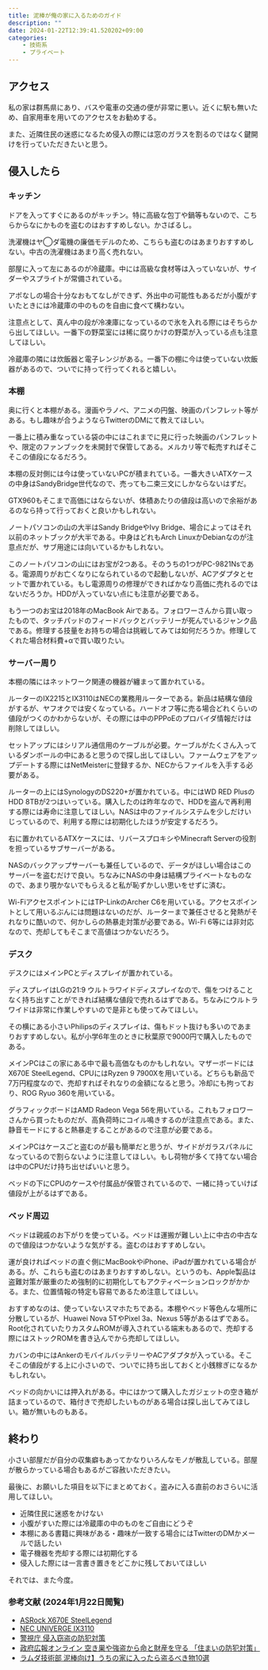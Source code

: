 ```yaml
---
title: 泥棒が俺の家に入るためのガイド
description: ""
date: 2024-01-22T12:39:41.520202+09:00
categories:
    - 技術系
    - プライベート
---
```


## アクセス

私の家は群馬県にあり、バスや電車の交通の便が非常に悪い。近くに駅も無いため、自家用車を用いてのアクセスをお勧めする。

また、近隣住民の迷惑になるため侵入の際には窓のガラスを割るのではなく鍵開けを行っていただきたいと思う。

## 侵入したら

### キッチン

ドアを入ってすぐにあるのがキッチン。特に高級な包丁や鍋等もないので、こちらからなにかものを盗むのはおすすめしない。かさばるし。

洗濯機はヤ◯ダ電機の廉価モデルのため、こちらも盗むのはあまりおすすめしない。中古の洗濯機はあまり高く売れない。

部屋に入って左にあるのが冷蔵庫。中には高級な食材等は入っていないが、サイダーやスプライトが常備されている。

アポなしの場合十分なおもてなしができず、外出中の可能性もあるだが小腹がすいたときには冷蔵庫の中のものを自由に食べて構わない。

注意点として、真ん中の段が冷凍庫になっているので氷を入れる際にはそちらから出してほしい。一番下の野菜室には稀に腐りかけの野菜が入っている点も注意してほしい。

冷蔵庫の隣には炊飯器と電子レンジがある。一番下の棚に今は使っていない炊飯器があるので、ついでに持って行ってくれると嬉しい。

### 本棚

奥に行くと本棚がある。漫画やラノベ、アニメの円盤、映画のパンフレット等がある。もし趣味が合うようならTwitterのDMにて教えてほしい。

一番上に積み重なっている袋の中にはこれまでに見に行った映画のパンフレットや、限定のファンブックを未開封で保管してある。メルカリ等で転売すればそこそこの値段になるだろう。

本棚の反対側には今は使っていないPCが積まれている。一番大きいATXケースの中身はSandyBridge世代なので、売っても二束三文にしかならないはずだ。

GTX960もそこまで高価にはならないが、体積あたりの値段は高いので余裕があるのなら持って行っておくと良いかもしれない。

ノートパソコンの山の大半はSandy BridgeやIvy Bridge、場合によってはそれ以前のネットブックが大半である。中身はどれもArch LinuxかDebianなのが注意点だが、サブ用途には向いているかもしれない。

このノートパソコンの山にはお宝が2つある。そのうちの1つがPC-9821Nsである。電源周りがお亡くなりになられているので起動しないが、ACアダプタとセットで置かれている。もし電源周りの修理ができればかなり高価に売れるのではないだろうか。HDDが入っていない点にも注意が必要である。

もう一つのお宝は2018年のMacBook Airである。フォロワーさんから買い取ったもので、タッチパッドのフィードバックとバッテリーが死んでいるジャンク品である。修理する技量をお持ちの場合は挑戦してみては如何だろうか。修理してくれた場合材料費+αで買い取りたい。

### サーバー周り

本棚の隣にはネットワーク関連の機器が纏まって置かれている。

ルーターのIX2215とIX3110はNECの業務用ルーターである。新品は結構な値段がするが、ヤフオクでは安くなっている。ハードオフ等に売る場合どれくらいの値段がつくのかわからないが、その際には中のPPPoEのプロバイダ情報だけは削除してほしい。

セットアップにはシリアル通信用のケーブルが必要。ケーブルがたくさん入っているダンボールの中にあると思うので探し出してほしい。ファームウェアをアップデートする際にはNetMeisterに登録するか、NECからファイルを入手する必要がある。

ルーターの上にはSynologyのDS220+が置かれている。中にはWD RED PlusのHDD 8TBが2つはいっている。購入したのは昨年なので、HDDを盗んで再利用する際には寿命に注意してほしい。NASは中のファイルシステムを少しだけいじっているので、利用する際には初期化したほうが安定するだろう。

右に置かれているATXケースには、リバースプロキシやMinecraft Serverの役割を担っているサブサーバーがある。

NASのバックアップサーバーも兼任しているので、データがほしい場合はこのサーバーを盗むだけで良い。ちなみにNASの中身は結構プライベートなものなので、あまり覗かないでもらえると私が恥ずかしい思いをせずに済む。

Wi-FiアクセスポイントにはTP-LinkのArcher C6を用いている。アクセスポイントとして用いるぶんには問題はないのだが、ルーターまで兼任させると発熱がそれなりに酷いので、何かしらの熱暴走対策が必要である。Wi-Fi 6等には非対応なので、売却してもそこまで高値はつかないだろう。

### デスク

デスクにはメインPCとディスプレイが置かれている。

ディスプレイはLGの21:9 ウルトラワイドディスプレイなので、傷をつけることなく持ち出すことができれば結構な値段で売れるはずである。ちなみにウルトラワイドは非常に作業しやすいので是非とも使ってみてほしい。

その横にある小さいPhilipsのディスプレイは、傷もドット抜けも多いのであまりおすすめしない。私が小学6年生のときに秋葉原で9000円で購入したものである。

メインPCはこの家にある中で最も高価なものかもしれない。マザーボードにはX670E SteelLegend、CPUにはRyzen 9 7900Xを用いている。どちらも新品で7万円程度なので、売却すればそれなりの金額になると思う。冷却にも拘っており、ROG Ryuo 360を用いている。

グラフィックボードはAMD Radeon Vega 56を用いている。これもフォロワーさんから買ったものだが、高負荷時にコイル鳴きするのが注意点である。また、静音モードにすると熱暴走することがあるので注意が必要である。

メインPCはケースごと盗むのが最も簡単だと思うが、サイドがガラスパネルになっているので割らないように注意してほしい。もし荷物が多くて持てない場合は中のCPUだけ持ち出せばいいと思う。

ベッドの下にCPUのケースや付属品が保管されているので、一緒に持っていけば値段が上がるはずである。

### ベッド周辺

ベッドは親戚のお下がりを使っている。ベッドは運搬が難しい上に中古の中古なので値段はつかないような気がする。盗むのはおすすめしない。

運が良ければベッドの直ぐ側にMacBookやiPhone、iPadが置かれている場合がある。が、これらも盗むのはあまりおすすめしない。というのも、Apple製品は盗難対策が厳重のため強制的に初期化してもアクティベーションロックがかかる。また、位置情報の特定も容易であるため注意してほしい。

おすすめなのは、使っていないスマホたちである。本棚やベッド等色んな場所に分散しているが、Huawei Nova 5TやPixel 3a、Nexus 5等があるはずである。Root化されていたりカスタムROMが導入されている端末もあるので、売却する際にはストックROMを書き込んでから売却してほしい。

カバンの中にはAnkerのモバイルバッテリーやACアダプタが入っている。そこそこの値段がする上に小さいので、ついでに持ち出しておくと小銭稼ぎになるかもしれない。

ベッドの向かいには押入れがある。中にはかつて購入したガジェットの空き箱が詰まっているので、箱付きで売却したいものがある場合は探し出してみてほしい。箱が無いものもある。

## 終わり

小さい部屋だが自分の収集癖もあってかなりいろんなモノが散乱している。部屋が散らかっている場合もあるがご容赦いただきたい。

最後に、お願いした項目を以下にまとめておく。盗みに入る直前のおさらいに活用してほしい。

-   近隣住民に迷惑をかけない
-   小腹がすいた際には冷蔵庫の中のものをご自由にどうぞ
-   本棚にある書籍に興味がある・趣味が一致する場合にはTwitterのDMかメールで話したい
-   電子機器を売却する際には初期化する
-   侵入した際には一言書き置きをどこかに残しておいてほしい

それでは、また今度。

### 参考文献 (2024年1月22日閲覧)

-   [ASRock X670E SteelLegend](https://www.asrock.com/mb/AMD/X670E%20Steel%20Legend/index.jp.asp)
-   [NEC UNIVERGE IX3110](https://jpn.nec.com/univerge/ix/Info/ix3110.html)
-   [警視庁 侵入窃盗の防犯対策](https://www.keishicho.metro.tokyo.lg.jp/kurashi/higai/akisu/akisu.html)
-   [政府広報オンライン 空き巣や強盗から命と財産を守る 「住まいの防犯対策」](https://www.gov-online.go.jp/useful/article/202310/1.html)
-   [ラムダ技術部 泥棒向け】うちの家に入ったら盗るべき物10選](https://youtu.be/e6KOKUNu2T4)
